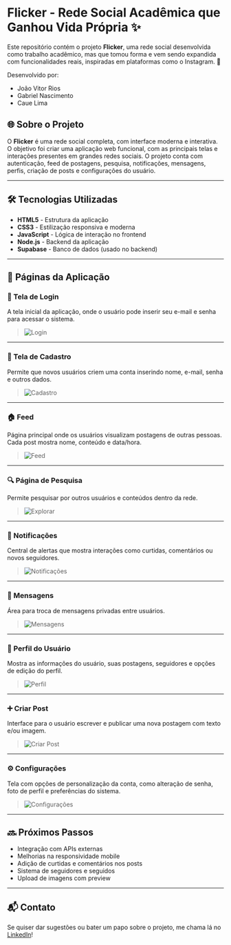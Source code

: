 # Flicker - Rede Social Acadêmica que Ganhou Vida Própria ✨

Este repositório contém o projeto **Flicker**, uma rede social desenvolvida como trabalho acadêmico, mas que tomou forma e vem sendo expandida com funcionalidades reais, inspiradas em plataformas como o Instagram. 🚀

Desenvolvido por:
- João Vitor Rios
- Gabriel Nascimento
- Caue Lima

## 🌐 Sobre o Projeto

O **Flicker** é uma rede social completa, com interface moderna e interativa. O objetivo foi criar uma aplicação web funcional, com as principais telas e interações presentes em grandes redes sociais. O projeto conta com autenticação, feed de postagens, pesquisa, notificações, mensagens, perfis, criação de posts e configurações do usuário.

---

## 🛠 Tecnologias Utilizadas

- **HTML5** - Estrutura da aplicação
- **CSS3** - Estilização responsiva e moderna
- **JavaScript** - Lógica de interação no frontend
- **Node.js** - Backend da aplicação
- **Supabase** - Banco de dados (usado no backend)

---

## 📸 Páginas da Aplicação

### 🔐 Tela de Login

A tela inicial da aplicação, onde o usuário pode inserir seu e-mail e senha para acessar o sistema.

> ![Login](https://i.ibb.co/4R49WnSF/Captura-de-tela-2025-04-11-104238.png)

---

### 📝 Tela de Cadastro

Permite que novos usuários criem uma conta inserindo nome, e-mail, senha e outros dados.

> ![Cadastro](https://i.ibb.co/gZ4Vn1g2/Captura-de-tela-2025-04-11-104245.png)

---

### 🏠 Feed

Página principal onde os usuários visualizam postagens de outras pessoas. Cada post mostra nome, conteúdo e data/hora.

> ![Feed](https://i.ibb.co/TM5G092h/Design-sem-nome-1.png)

---

### 🔍 Página de Pesquisa

Permite pesquisar por outros usuários e conteúdos dentro da rede.

> ![Explorar]((https://i.ibb.co/LhZpMwpL/Captura-de-tela-2025-04-11-103305.png))

---

### 🔔 Notificações

Central de alertas que mostra interações como curtidas, comentários ou novos seguidores.

> ![Notificações]((https://i.ibb.co/23fgJkpS/Captura-de-tela-2025-04-11-103322.png))

---

### 💬 Mensagens

Área para troca de mensagens privadas entre usuários.

> ![Mensagens]((https://i.ibb.co/67ngxvPN/Captura-de-tela-2025-04-11-103333.png))

---

### 👤 Perfil do Usuário

Mostra as informações do usuário, suas postagens, seguidores e opções de edição do perfil.

> ![Perfil]((https://i.ibb.co/MyMSH631/Captura-de-tela-2025-04-11-103352.png))

---

### ➕ Criar Post

Interface para o usuário escrever e publicar uma nova postagem com texto e/ou imagem.

> ![Criar Post](https://i.ibb.co/5gV4DMVm/Captura-de-tela-2025-04-11-103407.png)

---

### ⚙️ Configurações

Tela com opções de personalização da conta, como alteração de senha, foto de perfil e preferências do sistema.

> ![Configurações](https://i.ibb.co/pvVvV7WP/Captura-de-tela-2025-04-11-103416.png)

---

## 🔜 Próximos Passos

- Integração com APIs externas
- Melhorias na responsividade mobile
- Adição de curtidas e comentários nos posts
- Sistema de seguidores e seguidos
- Upload de imagens com preview

---

## 📬 Contato

Se quiser dar sugestões ou bater um papo sobre o projeto, me chama lá no [LinkedIn](https://www.linkedin.com/in/joaovitorrios/)!
